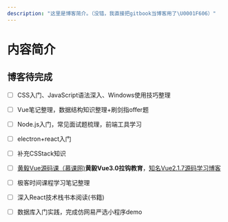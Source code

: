 ```yaml
---
description: "这里是博客简介。（没错，我直接把gitbook当博客用了\U0001F606）"
---
```


# 内容简介

## 博客待完成

- [ ] CSS入门、JavaScript语法深入、Windows使用技巧整理
- [ ] Vue笔记整理，数据结构知识整理+刷剑指offer题
- [ ] Node.js入门，常见面试题梳理，前端工具学习
- [ ] electron+react入门
- [ ] 补充CSStack知识
- [ ] [黄毅Vue源码课（慕课网)](https://coding.imooc.com/class/228.html)**黄毅Vue3.0拉钩教育**，[知名Vue2.1.7源码学习博客](http://hcysun.me/2017/03/03/Vue源码学习/)
- [ ] 极客时间课程学习笔记整理
- [ ] 深入React技术栈书本阅读(书籍)

- [ ] 数据库入门实践，完成仿网易严选小程序demo